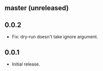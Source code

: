 ## master (unreleased)

## 0.0.2

* Fix: dry-run doesn't take ignore argument.

## 0.0.1

* Initial release.
